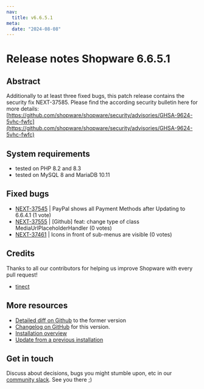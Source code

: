 ```yaml
---
nav:
  title: v6.6.5.1
meta:
  date: "2024-08-08"
---
```


# Release notes Shopware 6.6.5.1

## Abstract

Additionally to at least three fixed bugs, this patch release contains the security fix NEXT-37585. Please find the according security bulletin here for more details: [https://github.com/shopware/shopware/security/advisories/GHSA-9624-5vhc-fwfc](https://github.com/shopware/shopware/security/advisories/GHSA-9624-5vhc-fwfc)

## System requirements

* tested on PHP 8.2 and 8.3
* tested on MySQL 8 and MariaDB 10.11

## Fixed bugs

* [NEXT-37545](https://issues.shopware.com/issues/NEXT-37545) | PayPal shows all Payment Methods after Updating to 6.6.4.1 (1 vote)
* [NEXT-37555](https://issues.shopware.com/issues/NEXT-37555) | [Github] feat: change type of class MediaUrlPlaceholderHandler (0 votes)
* [NEXT-37461](https://issues.shopware.com/issues/NEXT-37461) | Icons in front of sub-menus are visible (0 votes)

## Credits

Thanks to all our contributors for helping us improve Shopware with every pull request!

* [tinect](https://github.com/tinect)

## More resources

* [Detailed diff on Github](https://github.com/shopware/shopware/compare/v6.6.5.0...v6.6.5.1) to the former version
* [Changelog on GitHub](https://github.com/shopware/shopware/blob/v6.6.5.1/CHANGELOG.md) for this version.
* [Installation overview](https://developer.shopware.com/docs/guides/installation/)
* [Update from a previous installation](https://developer.shopware.com/docs/guides/installation/template.html#update-shopware)

## Get in touch

Discuss about decisions, bugs you might stumble upon, etc in our [community slack](https://slack.shopware.com). See you there ;)
